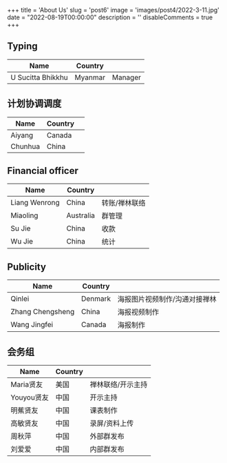 +++
title = 'About Us'
slug = 'post6'
image = 'images/post4/2022-3-11.jpg'
date = "2022-08-19T00:00:00"
description = ''
disableComments = true
+++

## Typing

| Name | Country |  |
| - | - | - |
| U Sucitta Bhikkhu | Myanmar | Manager |

## 计划协调调度
| Name | Country |  |
| - | - | - |
| Aiyang | Canada | |
| Chunhua | China | |


## Financial officer

| Name | Country |  |
| - | - | - |
| Liang Wenrong | China | 转账/禅林联络 |
| Miaoling | Australia  | 群管理 |
| Su Jie| China| 收款 |
| Wu Jie | China| 统计 |



## Publicity

| Name | Country |  |
| - | - | - |
| Qinlei | Denmark | 海报图片视频制作/沟通对接禅林 |
| Zhang Chengsheng | China | 海报视频制作 |
| Wang Jingfei | Canada | 海报制作 |


## 会务组

| Name | Country |  |
| - | - | - |
| Maria贤友 | 美国 | 禅林联络/开示主持 |
| Youyou贤友 | 中国 | 开示主持 |
| 明蕉贤友 | 中国 | 课表制作 |
| 高敏贤友 | 中国 | 录屏/资料上传 |
| 周秋萍 | 中国 | 外部群发布 |
| 刘爱爱 | 中国 | 内部群发布 |






